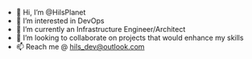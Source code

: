 - 👋 Hi, I’m @HilsPlanet
- 👀 I’m interested in DevOps
- 🌱 I’m currently an Infrastructure Engineer/Architect
- 💞️ I’m looking to collaborate on projects that would enhance my skills
- 📫 Reach me @ hils_dev@outlook.com

<!---
HilsPlanet/HilsPlanet is a ✨ special ✨ repository because its `README.md` (this file) appears on your GitHub profile.
You can click the Preview link to take a look at your changes.
--->
